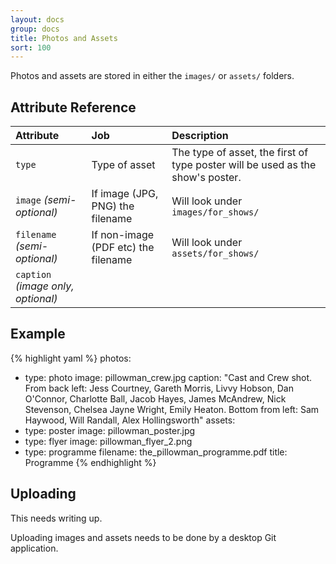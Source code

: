 ```yaml
---
layout: docs
group: docs
title: Photos and Assets
sort: 100
---
```


Photos and assets are stored in either the `images/` or `assets/` folders.

## Attribute Reference

| Attribute | Job | Description |
|:-|:-|:-|
| `type` | Type of asset | The type of asset, the first of type poster will be used as the show's poster. |
| `image` *(semi-optional)*| If image (JPG, PNG) the filename | Will look under `images/for_shows/` |
| `filename` *(semi-optional)* | If non-image (PDF etc) the filename | Will look under `assets/for_shows/` |
| `caption` *(image only, optional)* |  |  |

## Example

{% highlight yaml %}
photos:
  - type: photo
    image: pillowman_crew.jpg
    caption: "Cast and Crew shot. From back left: Jess Courtney, Gareth Morris, Livvy Hobson, Dan O'Connor, Charlotte Ball, Jacob Hayes, James McAndrew, Nick Stevenson, Chelsea Jayne Wright, Emily Heaton. Bottom from left: Sam Haywood, Will Randall, Alex Hollingsworth"
assets:
  - type: poster
    image: pillowman_poster.jpg
  - type: flyer
    image: pillowman_flyer_2.png
  - type: programme
    filename: the_pillowman_programme.pdf
    title: Programme
{% endhighlight %}

## Uploading

<div class="box-error">This needs writing up.</div>

Uploading images and assets needs to be done by a desktop Git application.
